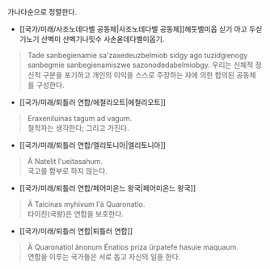 가나다순으로 정렬한다.

- [[국가/미래/사조노데다벨 공동체|사조노데다벨 공동체]]헤둣벨미옵 싣기 아고 두싣기노기 산벡미 산벡기나밋수 사손옫데다벨미옵기.
> Tade sanbegienamie sa'zaxedeuzbelmiob sidgy ago tuzidgienogy sanbegmie sanbegienamiszwe sazonodedabelmiobgy.
> 우리는 신체적 정신적 구분을 포기하고 개인의 이익을 스스로 주장하는 자에 의한 합의된 공동체를 구성한다.

- [[국가/미래/퇴틀러 연합/에철리오트|에철리오트]]

> Eraxeniluinas tagum ad vagum.  
> 철학자는 생각한다; 그리고 가진다.

- [[국가/미래/퇴틀러 연합/엘리토니아|엘리토니아]]

> Ä Natelit l'ueitasahum.  
> 국고를 함부로 하지 않는다.

* [[국가/미래/퇴틀러 연합/페어미온느 왕국|페어미온느 왕국]]

> Ä Taicinas myhivum l'ä Quaronatio.  
> 타이친(국왕)은 연합을 보호한다.

* [[국가/미래/퇴틀러 연합|퇴틀러 연합]]

> Ä Quaronatiol änonum Énatios priza ürpatefe hasuie maquaum.  
> 연합을 이루는 국가들은 서로 돕고 자신의 일을 한다.